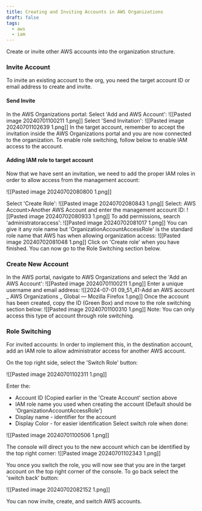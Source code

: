 ```yaml
---
title: Creating and Inviting Accounts in AWS Organizations
draft: false
tags:
  - aws
  - iam
---
```


Create or invite other AWS accounts into the organization structure.

### Invite Account
To invite an existing account to the org, you need the target account ID or email address to create and invite.
#### Send Invite
In the AWS Organizations portal:
Select 'Add and AWS Account':
![[Pasted image 20240701100211 1.png]]
Select 'Send Invitation':
![[Pasted image 20240701102639 1.png]]
In the target account, remember to accept the invitation inside the AWS Organizations portal and you are now connected to the organization. To enable role switching, follow below to enable IAM access to the account.
#### Adding IAM role to target account
Now that we have sent an invitation, we need to add the proper IAM roles in order to allow access from the management account:

![[Pasted image 20240702080800 1.png]]

Select 'Create Role':
![[Pasted image 20240702080843 1.png]]
Select:
AWS Account>Another AWS Account and enter the management account ID:
![[Pasted image 20240702080933 1.png]]
To add permissions, search 'administratoraccess':
![[Pasted image 20240702081017 1.png]] 
You can give it any role name but 'OrganizationAccountAccessRole'  is the standard role name that AWS has when allowing organization access: ![[Pasted image 20240702081048 1.png]]
 Click on 'Create role' when you have finished. You can now go to the Role Switching section below.
### Create New Account
In the AWS portal, navigate to AWS Organizations and select the 'Add an AWS Account':
![[Pasted image 20240701100211 1.png]]
Enter a unique username and email address:
![[2024-07-01 09_51_41-Add an AWS account _ AWS Organizations _ Global — Mozilla Firefox 1.png]]
Once the account has been created, copy the ID (Green Box) and move to the role switching section below:
![[Pasted image 20240701100310 1.png]]
Note: You can only access this type of account through role switching.
### Role Switching
For invited accounts: In order to implement this, in the destination account, add an IAM role to allow administrator access for another AWS account.

On the top right side, select the 'Switch Role' button:

![[Pasted image 20240701102311 1.png]]

Enter the:
- Account ID (Copied earlier in the 'Create Account' section above
- IAM role name you used when creating the account (Default should be 'OrganizationAccountAccessRole')
- Display name - identifier for the account
- Display Color - for easier identification
Select switch role when done:

![[Pasted image 20240701100506 1.png]]

The console will direct you to the new account which can be identified by the top right corner:
![[Pasted image 20240701102343 1.png]]

You once you switch the role, you will now see that you are in the target account on the top right corner of the console. To go back select the 'switch back' button:

![[Pasted image 20240702082152 1.png]]

You can now invite, create, and switch AWS accounts. 


